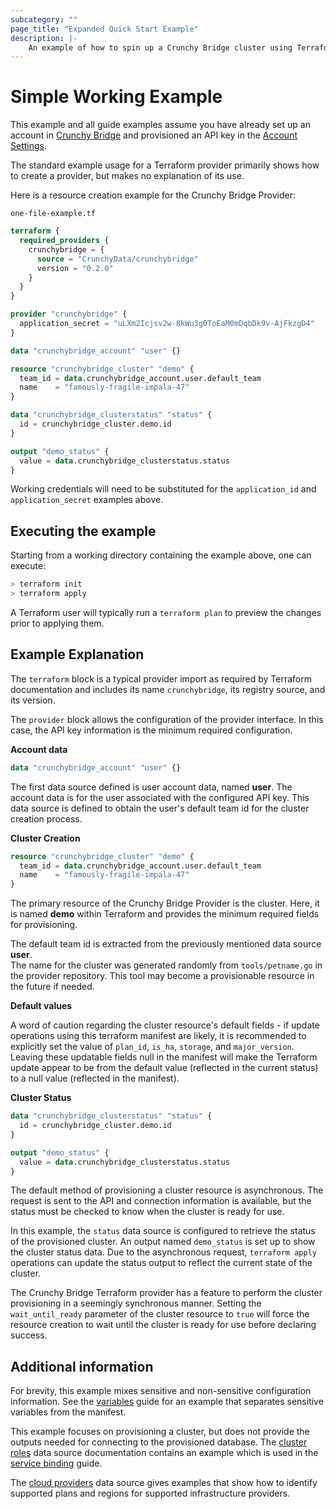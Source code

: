 ```yaml
---
subcategory: ""
page_title: "Expanded Quick Start Example"
description: |-
    An example of how to spin up a Crunchy Bridge cluster using Terraform.
---
```


# Simple Working Example

This example and all guide examples assume you have already set up an account in [Crunchy Bridge](https://crunchybridge.com) and provisioned an API key in the [Account Settings](https://crunchybridge.com/account). 

The standard example usage for a Terraform provider primarily shows how to create a provider, but makes no explanation of its use.

Here is a resource creation example for the Crunchy Bridge Provider:

`one-file-example.tf`
```terraform
terraform {
  required_providers {
    crunchybridge = {
      source = "CrunchyData/crunchybridge"
      version = "0.2.0"
    }
  }
}

provider "crunchybridge" {
  application_secret = "uLXm2Icjsv2w-8kWu3g0ToEaM0mDqbDk9v-AjFkzgD4"
}

data "crunchybridge_account" "user" {}

resource "crunchybridge_cluster" "demo" {
  team_id = data.crunchybridge_account.user.default_team
  name    = "famously-fragile-impala-47"
}

data "crunchybridge_clusterstatus" "status" {
  id = crunchybridge_cluster.demo.id
}

output "demo_status" {
  value = data.crunchybridge_clusterstatus.status
}
```
Working credentials will need to be substituted for the `application_id` and `application_secret` examples above.

## Executing the example
Starting from a working directory containing the example above, one can execute:
```sh
> terraform init
> terraform apply
```
A Terraform user will typically run a `terraform plan` to preview the changes prior to applying them.


## Example Explanation

The `terraform` block is a typical provider import as required by Terraform documentation and includes its name `crunchybridge`, its registry source, and its version.

The `provider` block allows the configuration of the provider interface. In this case, the API key information is the minimum required configuration.


**Account data**
```terraform
data "crunchybridge_account" "user" {}
```
The first data source defined is user account data, named **user**. The account data is for the user associated with the configured API key. This data source is defined to obtain the user's default team id for the cluster creation process.

**Cluster Creation**
```terraform
resource "crunchybridge_cluster" "demo" {
  team_id = data.crunchybridge_account.user.default_team
  name    = "famously-fragile-impala-47"
}
```
The primary resource of the Crunchy Bridge Provider is the cluster. Here, it is named **demo** within Terraform and provides the minimum required fields for provisioning.

The default team id is extracted from the previously mentioned data source **user**.  
The name for the cluster was generated randomly from `tools/petname.go` in the provider repository. This tool may become a provisionable resource in the future if needed. 

**Default values**

A word of caution regarding the cluster resource's default fields - if update operations using this terraform manifest are likely, it is recommended to explicitly set the value of `plan_id`, `is_ha`, `storage`, and `major_version`. Leaving these updatable fields null in the manifest will make the Terraform update appear to be from the default value (reflected in the current status) to a null value (reflected in the manifest).

**Cluster Status**
```terraform
data "crunchybridge_clusterstatus" "status" {
  id = crunchybridge_cluster.demo.id
}

output "demo_status" {
  value = data.crunchybridge_clusterstatus.status
}
```
The default method of provisioning a cluster resource is asynchronous. The request is sent to the API and connection information is available, but the status must be checked to know when the cluster is ready for use.

In this example, the `status` data source is configured to retrieve the status of the provisioned cluster. An output named `demo_status` is set up to show the cluster status data.
Due to the asynchronous request, `terraform apply` operations can update the status output to reflect the current state of the cluster.

The Crunchy Bridge Terraform provider has a feature to perform the cluster provisioning in a seemingly synchronous manner. Setting the `wait_until_ready` parameter of the cluster resource to `true` will force the resource creation to wait until the cluster is ready for use before declaring success.

## Additional information

For brevity, this example mixes sensitive and non-sensitive configuration information. See the [variables](variables.md) guide for an example that separates sensitive variables from the manifest.

This example focuses on provisioning a cluster, but does not provide the outputs needed for connecting to the provisioned database. The [cluster roles](../data-sources/clusterroles.md) data source documentation contains an example which is used in the [service binding](service-binding.md) guide.

The [cloud providers](../data-sources/cloudprovider.md) data source gives examples that show how to identify supported plans and regions for supported infrastructure providers.
